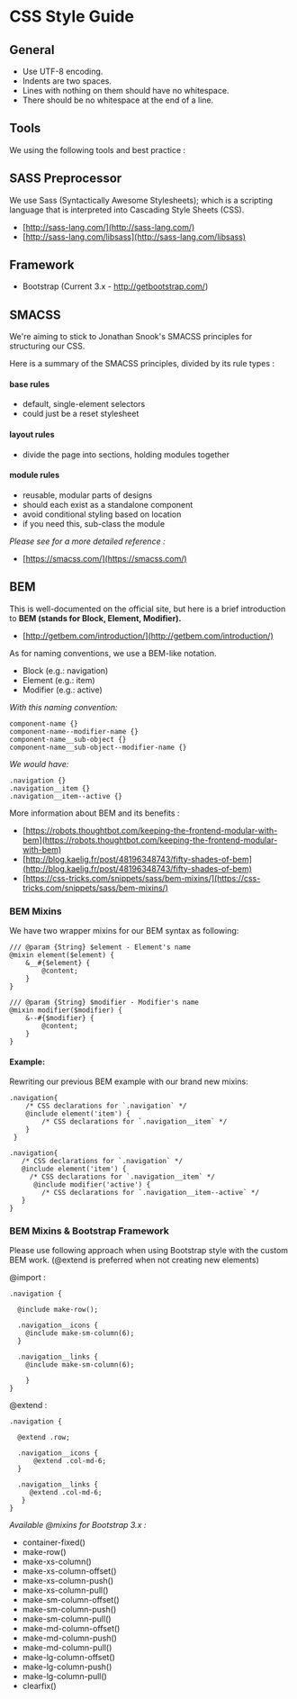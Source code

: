 CSS Style Guide
===============

## General   

 - Use UTF-8 encoding.
 - Indents are two spaces.
 - Lines with nothing on them should have no whitespace.
 - There should be no whitespace at the end of a line.

## Tools
 
We using the following tools and best practice :  
 
 
## SASS Preprocessor 

We use Sass (Syntactically Awesome Stylesheets); which is a scripting language that is interpreted into Cascading Style Sheets (CSS).

- [http://sass-lang.com/](http://sass-lang.com/) 
- [http://sass-lang.com/libsass](http://sass-lang.com/libsass)


## Framework

 - Bootstrap (Current 3.x - http://getbootstrap.com/)

## SMACSS

We're aiming to stick to Jonathan Snook's SMACSS principles for structuring our CSS.

Here is a summary of the SMACSS principles, divided by its rule types : 

#### base rules

- default, single-element selectors
- could just be a reset stylesheet

#### layout rules

- divide the page into sections, holding modules together

#### module rules

- reusable, modular parts of designs
- should each exist as a standalone component
- avoid conditional styling based on location
- if you need this, sub-class the module

*Please see for a more detailed reference :* 

- [https://smacss.com/](https://smacss.com/) 

## BEM

This is well-documented on the official site, but here is a brief introduction to **BEM (stands for Block, Element, Modifier).**

- [http://getbem.com/introduction/](http://getbem.com/introduction/)

As for naming conventions, we use a BEM-like notation.

- Block (e.g.: navigation)
- Element (e.g.: item)
- Modifier (e.g.: active)

*With this naming convention:*

    component-name {}
    component-name--modifier-name {}
    component-name__sub-object {}
    component-name__sub-object--modifier-name {}

*We would have:*

    .navigation {}
    .navigation__item {}
    .navigation__item--active {}

More information about BEM and its benefits : 

- [https://robots.thoughtbot.com/keeping-the-frontend-modular-with-bem](https://robots.thoughtbot.com/keeping-the-frontend-modular-with-bem)
- [http://blog.kaelig.fr/post/48196348743/fifty-shades-of-bem](http://blog.kaelig.fr/post/48196348743/fifty-shades-of-bem)
- [https://css-tricks.com/snippets/sass/bem-mixins/](https://css-tricks.com/snippets/sass/bem-mixins/)
    
### BEM Mixins

We have two wrapper mixins for our BEM syntax as following:

```
/// @param {String} $element - Element's name
@mixin element($element) {
    &__#{$element} {
        @content;
    }
}
```

```
/// @param {String} $modifier - Modifier's name
@mixin modifier($modifier) {
    &--#{$modifier} {
        @content;
    }
}
```
#### Example:
Rewriting our previous BEM example with our brand new mixins:

```
.navigation{ 
    /* CSS declarations for `.navigation` */
    @include element('item') {
        /* CSS declarations for `.navigation__item` */
    }
 }
 ```
 
 ```
 .navigation{ 
    /* CSS declarations for `.navigation` */
    @include element('item') {
      /* CSS declarations for `.navigation__item` */
       @include modifier('active') {
         /* CSS declarations for `.navigation__item--active` */
    }
 }
 ```



### BEM Mixins & Bootstrap Framework

Please use following approach when using Bootstrap style with the custom BEM work.  (@extend is preferred when not creating new elements)

@import : 

    .navigation {
    
      @include make-row();
    
      .navigation__icons {
        @include make-sm-column(6);
      }
    
      .navigation__links {
        @include make-sm-column(6);
    
        }
    }


@extend : 

    .navigation {
    
      @extend .row;
    
      .navigation__icons {
          @extend .col-md-6;
      }
    
      .navigation__links {
         @extend .col-md-6;
       }
    }

   
*Available @mixins for Bootstrap 3.x :* 

- container-fixed()
- make-row()
- make-xs-column()
- make-xs-column-offset()
- make-xs-column-push()
- make-xs-column-pull()
- make-sm-column-offset()
- make-sm-column-push()
- make-sm-column-pull()
- make-md-column-offset()
- make-md-column-push()
- make-md-column-pull()
- make-lg-column-offset()
- make-lg-column-push()
- make-lg-column-pull()
- clearfix()